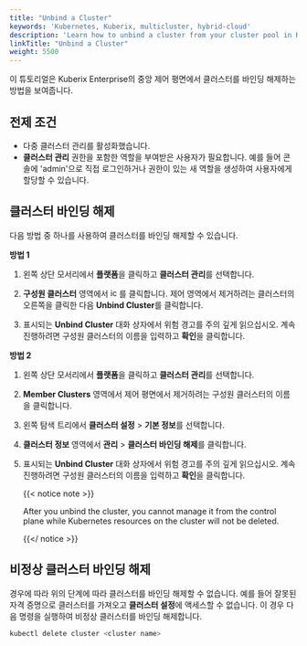```yaml
---
title: "Unbind a Cluster"
keywords: 'Kubernetes, Kuberix, multicluster, hybrid-cloud'
description: 'Learn how to unbind a cluster from your cluster pool in Kuberix Enterprise.'
linkTitle: "Unbind a Cluster"
weight: 5500
---
```


이 튜토리얼은 Kuberix Enterprise의 중앙 제어 평면에서 클러스터를 바인딩 해제하는 방법을 보여줍니다.

## 전제 조건

- 다중 클러스터 관리를 활성화했습니다.
- **클러스터 관리** 권한을 포함한 역할을 부여받은 사용자가 필요합니다. 예를 들어 콘솔에 'admin'으로 직접 로그인하거나 권한이 있는 새 역할을 생성하여 사용자에게 할당할 수 있습니다.

## 클러스터 바인딩 해제
다음 방법 중 하나를 사용하여 클러스터를 바인딩 해제할 수 있습니다.

**방법 1**

1. 왼쪽 상단 모서리에서 **플랫폼**을 클릭하고 **클러스터 관리**를 선택합니다.

2. **구성원 클러스터** 영역에서 <img src="/images/docs/v3.3/common-icons/three-dots.png" width="15" alt="icon" />를 클릭합니다. 제어 영역에서 제거하려는 클러스터의 오른쪽을 클릭한 다음 **Unbind Cluster**를 클릭합니다.

3. 표시되는 **Unbind Cluster** 대화 상자에서 위험 경고를 주의 깊게 읽으십시오. 계속 진행하려면 구성원 클러스터의 이름을 입력하고 **확인**을 클릭합니다.

**방법 2**

1. 왼쪽 상단 모서리에서 **플랫폼**을 클릭하고 **클러스터 관리**를 선택합니다.

2. **Member Clusters** 영역에서 제어 평면에서 제거하려는 구성원 클러스터의 이름을 클릭합니다.

3. 왼쪽 탐색 트리에서 **클러스터 설정** > **기본 정보**를 선택합니다.

4. **클러스터 정보** 영역에서 **관리** > **클러스터 바인딩 해제**를 클릭합니다.

5. 표시되는 **Unbind Cluster** 대화 상자에서 위험 경고를 주의 깊게 읽으십시오. 계속 진행하려면 구성원 클러스터의 이름을 입력하고 **확인**을 클릭합니다.

   {{< notice note >}}

   After you unbind the cluster, you cannot manage it from the control plane while Kubernetes resources on the cluster will not be deleted.

   {{</ notice >}} 

## 비정상 클러스터 바인딩 해제

경우에 따라 위의 단계에 따라 클러스터를 바인딩 해제할 수 없습니다. 예를 들어 잘못된 자격 증명으로 클러스터를 가져오고 **클러스터 설정**에 액세스할 수 없습니다. 이 경우 다음 명령을 실행하여 비정상 클러스터를 바인딩 해제합니다.

```bash
kubectl delete cluster <cluster name>
```


